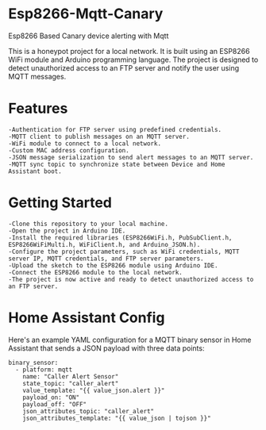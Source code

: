 # Esp8266-Mqtt-Canary
Esp8266 Based Canary device alerting with Mqtt

This is a honeypot project for a local network. It is built using an ESP8266 WiFi module and Arduino programming language. The project is designed to detect unauthorized access to an FTP server and notify the user using MQTT messages.

# Features

	-Authentication for FTP server using predefined credentials.
	-MQTT client to publish messages on an MQTT server.
	-WiFi module to connect to a local network.
	-Custom MAC address configuration.
	-JSON message serialization to send alert messages to an MQTT server.
	-MQTT sync topic to synchronize state between Device and Home Assistant boot.
	
# Getting Started

	-Clone this repository to your local machine.
	-Open the project in Arduino IDE.
	-Install the required libraries (ESP8266WiFi.h, PubSubClient.h, ESP8266WiFiMulti.h, WiFiClient.h, and Arduino_JSON.h).
	-Configure the project parameters, such as WiFi credentials, MQTT server IP, MQTT credentials, and FTP server parameters.
	-Upload the sketch to the ESP8266 module using Arduino IDE.
	-Connect the ESP8266 module to the local network.
	-The project is now active and ready to detect unauthorized access to an FTP server.

# Home Assistant Config

Here's an example YAML configuration for a MQTT binary sensor in Home Assistant that sends a JSON payload with three data points:

```
binary_sensor:
  - platform: mqtt
    name: "Caller Alert Sensor"
    state_topic: "caller_alert"
    value_template: "{{ value_json.alert }}"
    payload_on: "ON"
    payload_off: "OFF"
    json_attributes_topic: "caller_alert"
    json_attributes_template: "{{ value_json | tojson }}"
```
